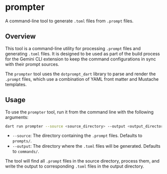 # prompter

A command-line tool to generate `.toml` files from `.prompt` files.

## Overview

This tool is a command-line utility for processing `.prompt` files and generating `.toml` files. It is designed to be used as part of the build process for the Gemini CLI extension to keep the command configurations in sync with their prompt sources.

The `prompter` tool uses the `dotprompt_dart` library to parse and render the `.prompt` files, which use a combination of YAML front matter and Mustache templates.

## Usage

To use the `prompter` tool, run it from the command line with the following arguments:

```bash
dart run prompter --source <source_directory> --output <output_directory>
```

-   `--source`: The directory containing the `.prompt` files. Defaults to `prompts/`.
-   `--output`: The directory where the `.toml` files will be generated. Defaults to `commands/`.

The tool will find all `.prompt` files in the source directory, process them, and write the output to corresponding `.toml` files in the output directory.

